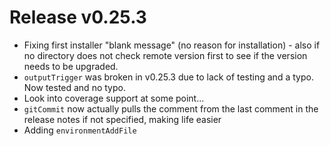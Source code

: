 # Release v0.25.3

- Fixing first installer "blank message" (no reason for installation) - also if no directory does not check remote version first to see if the version needs to be upgraded.
- `outputTrigger` was broken in v0.25.3 due to lack of testing and a typo. Now tested and no typo.
- Look into coverage support at some point...
- `gitCommit` now actually pulls the comment from the last comment in the release notes if not specified, making life easier
- Adding `environmentAddFile`
